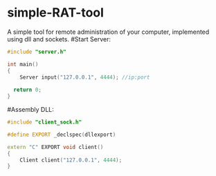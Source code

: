 # simple-RAT-tool
A simple tool for remote administration of your computer, implemented using dll and sockets.
#Start Server:
```cpp
#include "server.h"

int main()
{
	Server input("127.0.0.1", 4444); //ip:port
  
  return 0;
}
```
#Assembly DLL:
```cpp
#include "client_sock.h"

#define EXPORT _declspec(dllexport)

extern "C" EXPORT void client()
{
	Client client("127.0.0.1", 4444);
}

